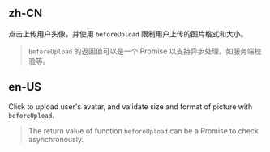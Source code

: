 ## zh-CN

点击上传用户头像，并使用 `beforeUpload` 限制用户上传的图片格式和大小。

> `beforeUpload` 的返回值可以是一个 Promise 以支持异步处理，如服务端校验等。

## en-US

Click to upload user's avatar, and validate size and format of picture with `beforeUpload`.

> The return value of function `beforeUpload` can be a Promise to check asynchronously.
